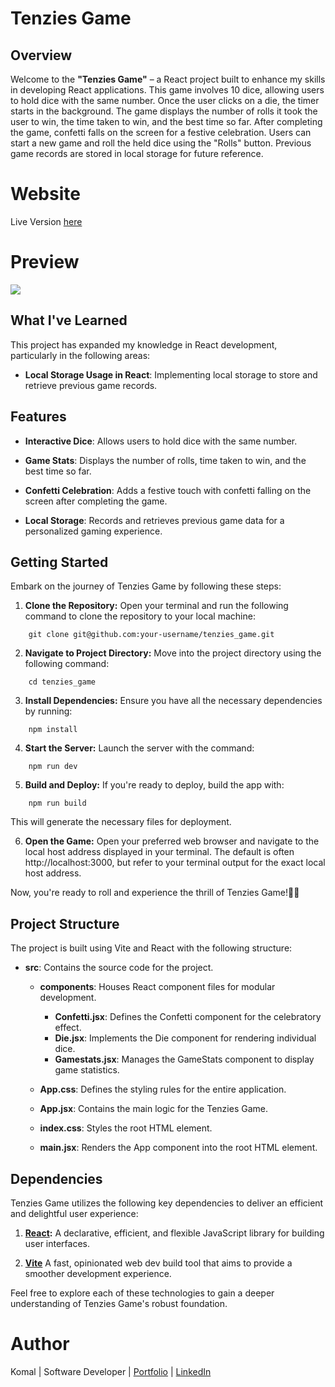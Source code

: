 # Tenzies Game

## Overview

Welcome to the **"Tenzies Game"** – a React project built to enhance my skills in developing React applications. This game involves 10 dice, allowing users to hold dice with the same number. Once the user clicks on a die, the timer starts in the background. The game displays the number of rolls it took the user to win, the time taken to win, and the best time so far. After completing the game, confetti falls on the screen for a festive celebration. Users can start a new game and roll the held dice using the "Rolls" button. Previous game records are stored in local storage for future reference.

# Website

Live Version [here](https://tenziesgame03.netlify.app/)

# Preview

<img src = "public\tenziesGame.gif">

## What I've Learned

This project has expanded my knowledge in React development, particularly in the following areas:

- **Local Storage Usage in React**: Implementing local storage to store and retrieve previous game records.

## Features

- **Interactive Dice**:
  Allows users to hold dice with the same number.

- **Game Stats**: Displays the number of rolls, time taken to win, and the best time so far.

- **Confetti Celebration**: Adds a festive touch with confetti falling on the screen after completing the game.

- **Local Storage**: Records and retrieves previous game data for a personalized gaming experience.

## Getting Started

Embark on the journey of Tenzies Game by following these steps:

1. **Clone the Repository:**
   Open your terminal and run the following command to clone the repository to your local machine:

```
    git clone git@github.com:your-username/tenzies_game.git
```

2. **Navigate to Project Directory:**
   Move into the project directory using the following command:

```
    cd tenzies_game
```

3. **Install Dependencies:**
   Ensure you have all the necessary dependencies by running:

```
    npm install
```

4. **Start the Server:**
   Launch the server with the command:

```
    npm run dev
```

5. **Build and Deploy:**
   If you're ready to deploy, build the app with:

```
    npm run build
```

This will generate the necessary files for deployment.

6. **Open the Game:**
   Open your preferred web browser and navigate to the local host address displayed in your terminal. The default is often http://localhost:3000, but refer to your terminal output for the exact local host address.

Now, you're ready to roll and experience the thrill of Tenzies Game!🍳🎉

## Project Structure

The project is built using Vite and React with the following structure:

- **src**: Contains the source code for the project.
    - **components**: Houses React component files for modular development.
        - **Confetti.jsx**: Defines the Confetti component for the celebratory effect.
        - **Die.jsx**: Implements the Die component for rendering individual dice.
        - **Gamestats.jsx**: Manages the GameStats component to display game statistics.

    - **App.css**: Defines the styling rules for the entire application. 

    - **App.jsx**: Contains the main logic for the Tenzies Game. 

    - **index.css**: Styles the root HTML element. 

    - **main.jsx**: Renders the App component into the root HTML element. 

## Dependencies

Tenzies Game utilizes the following key dependencies to deliver an efficient and delightful user experience:

1. **[React](https://react.dev/):**
   A declarative, efficient, and flexible JavaScript library for building user interfaces.

2. **[Vite](https://vitejs.dev/)**
   A fast, opinionated web dev build tool that aims to provide a smoother development experience.

Feel free to explore each of these technologies to gain a deeper understanding of Tenzies Game's robust foundation.

# Author

Komal | Software Developer | [Portfolio](https://kaurkomal.com/) | [LinkedIn](https://www.linkedin.com/in/hssa03/)
